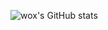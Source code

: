 ![wox's GitHub stats](https://github-readme-stats.vercel.app/api?username=wox&show_icons=true&theme=radical)
